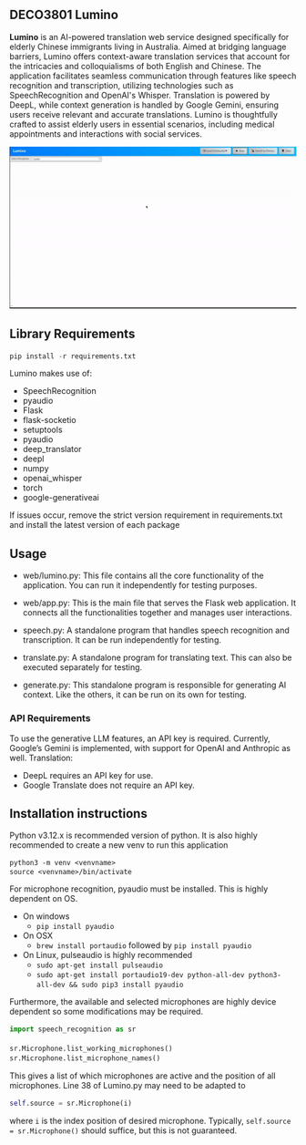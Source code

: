 ## DECO3801 Lumino
**Lumino** is an AI-powered translation web service designed specifically for elderly Chinese immigrants living in Australia. Aimed at bridging language barriers, Lumino offers context-aware translation services that account for the intricacies and colloquialisms of both English and Chinese. The application facilitates seamless communication through features like speech recognition and transcription, utilizing technologies such as SpeechRecognition and OpenAI's Whisper. Translation is powered by DeepL, while context generation is handled by Google Gemini, ensuring users receive relevant and accurate translations. Lumino is thoughtfully crafted to assist elderly users in essential scenarios, including medical appointments and interactions with social services.

![lumino.gif](lumino.gif)
## Library Requirements
```python
pip install -r requirements.txt
```

Lumino makes use of:
- SpeechRecognition
- pyaudio
- Flask
- flask-socketio
- setuptools
- pyaudio
- deep_translator
- deepl
- numpy
- openai_whisper
- torch 
- google-generativeai

If issues occur, remove the strict version requirement in requirements.txt and install the latest version of each package

## Usage

- web/lumino.py: This file contains all the core functionality of the application. You can run it independently for testing purposes.

- web/app.py: This is the main file that serves the Flask web application. It connects all the functionalities together and manages user interactions.

- speech.py: A standalone program that handles speech recognition and transcription. It can be run independently for testing.

- translate.py: A standalone program for translating text. This can also be executed separately for testing.

- generate.py: This standalone program is responsible for generating AI context. Like the others, it can be run on its own for testing.

### API Requirements
To use the generative LLM features, an API key is required. Currently, Google’s Gemini is implemented, with support for OpenAI and Anthropic as well.
Translation:
- DeepL requires an API key for use.
- Google Translate does not require an API key.

## Installation instructions
Python v3.12.x is recommended version of python. It is also highly recommended to create a new venv to run this application
```
python3 -m venv <venvname>
source <venvname>/bin/activate
```

For microphone recognition, pyaudio must be installed. This is highly dependent on OS.
- On windows
  - `pip install pyaudio`
- On OSX
  - `brew install portaudio` followed by `pip install pyaudio`
- On Linux, pulseaudio is highly recommended
  - `sudo apt-get install pulseaudio`   
  - `sudo apt-get install portaudio19-dev python-all-dev python3-all-dev && sudo pip3 install pyaudio`
 
Furthermore, the available and selected microphones are highly device dependent so some modifications may be required.
```python
import speech_recognition as sr

sr.Microphone.list_working_microphones()
sr.Microphone.list_microphone_names()
```
This gives a list of which microphones are active and the position of all microphones. 
Line 38 of Lumino.py may need to be adapted to 
```python
self.source = sr.Microphone(i)
```
where `i` is the index position of desired microphone. Typically, `self.source = sr.Microphone()` should suffice, but this is not guaranteed. 

